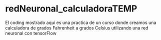# redNeuronal_calculadoraTEMP
El coding mostrado aquí es una practica de un curso donde creamos una calculadora de grados Fahrenheit a grados Celsius utilizando una red neuronal con tensorFlow
